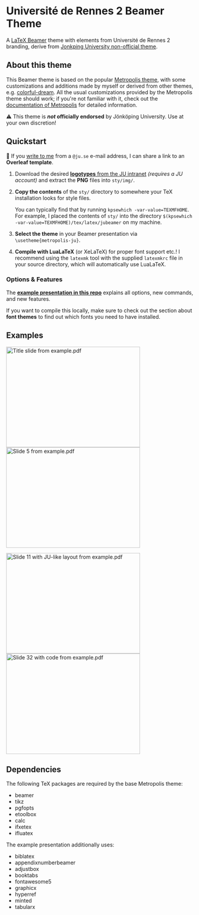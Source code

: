 # Université de Rennes 2 Beamer Theme

A [LaTeX Beamer](https://www.overleaf.com/learn/latex/Beamer) theme with elements from Université de Rennes 2 branding, derive from [Jonkping University non-official theme](https://github.com/JonkopingAI/ju-beamer-theme).

## About this theme

This Beamer theme is based on the popular [Metropolis theme](https://github.com/matze/mtheme), with some customizations and additions made by myself or derived from other themes, e.g. [colorful-dream](https://github.com/EagleoutIce/beamer-themes).
All the usual customizations provided by the Metropolis theme should work; if you're not familiar with it, check out the [documentation of Metropolis](https://ftpmirror1.infania.net/mirror/CTAN/macros/latex/contrib/beamer-contrib/themes/metropolis/doc/metropolistheme.pdf) for detailed information.

:warning: This theme is **_not_ officially endorsed** by Jönköping University.  Use at your own discretion!

## Quickstart

:notebook: If you [write to me](mailto:marcel.bollmann@ju.se) from a `@ju.se` e-mail address, I can share a link to an **Overleaf template**.

1. Download the desired [**logotypes** from the JU
   intranet](https://intranet.hj.se/intranet/en/service-and-support/marketing-and-communication/graphic-profile/logotypes.html)
   *(requires a JU account)* and extract the **PNG** files into `sty/img/`.

2. **Copy the contents** of the `sty/` directory to somewhere your TeX installation looks for style files.

   You can typically find that by running `kpsewhich -var-value=TEXMFHOME`.  For
   example, I placed the contents of `sty/` into the directory `$(kpsewhich
   -var-value=TEXMFHOME)/tex/latex/jubeamer` on my machine.

3. **Select the theme** in your Beamer presentation via `\usetheme{metropolis-ju}`.

4. **Compile with LuaLaTeX** (or XeLaTeX) for proper font support etc.!  I
   recommend using the `latexmk` tool with the supplied `latexmkrc` file in your
   source directory, which will automatically use LuaLaTeX.

### Options \& Features

The [**example presentation in this repo**](./example.pdf) explains all options, new commands, and new features.

If you want to compile this locally, make sure to check out the section about **font themes** to find out which fonts you need to have installed.


## Examples

<img alt="Title slide from example.pdf" title="Title slide" src="https://github.com/mbollmann/ju-beamer-theme/raw/main/example-image-01.png" width="360" height="270"> <img alt="Slide 5 from example.pdf" title="Example slide" src="https://github.com/mbollmann/ju-beamer-theme/raw/main/example-image-05.png" width="360" height="270">

<img alt="Slide 11 with JU-like layout from example.pdf" title="Slide with JU-like layout" src="https://github.com/mbollmann/ju-beamer-theme/raw/main/example-image-11.png" width="360" height="270"> <img alt="Slide 32 with code from example.pdf" title="Slide with code" src="https://github.com/mbollmann/ju-beamer-theme/raw/main/example-image-32.png" width="360" height="270">


## Dependencies

The following TeX packages are required by the base Metropolis theme:

- beamer
- tikz
- pgfopts
- etoolbox
- calc
- ifxetex
- ifluatex

The example presentation additionally uses:

- biblatex
- appendixnumberbeamer
- adjustbox
- booktabs
- fontawesome5
- graphicx
- hyperref
- minted
- tabularx
